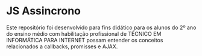 # JS Assincrono
Este repositório foi desenvolvido para fins didático para os alunos do 2º ano do ensino médio com habilitação profissional de TÉCNICO EM INFORMÁTICA PARA INTERNET possam entender os conceitos relacionados a callbacks, promisses e AJAX.

